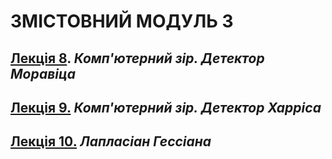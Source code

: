 # **ЗМІСТОВНИЙ МОДУЛЬ 3**
## [**Лекція 8**](/_LEC_/Modulus_3/2021_CG_DIP_Mod_4_Lec_08.pdf). ***Комп'ютерний зір. Детектор Моравіца***

## [**Лекція 9.**](/_LEC_/Modulus_3/2021_CG_DIP_Mod_4_Lec_09.pdf) ***Комп'ютерний зір. Детектор Харріса***

## [**Лекція 10.**](/_LEC_/Modulus_3/2021_CG_DIP_Mod_4_Lec_10.pdf) ***Лапласіан Гессіана***
